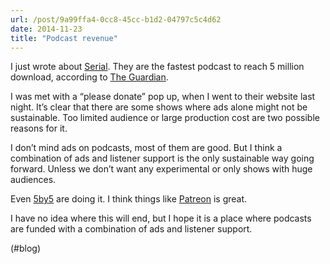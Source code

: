 ```yaml
---
url: /post/9a99ffa4-0cc8-45cc-b1d2-04797c5c4d62
date: 2014-11-23
title: "Podcast revenue"
---
```


I just wrote about [Serial][1]. They are the fastest podcast to reach 5 million download, according to [The Guardian][2].



I was met with a &#8220;please donate&#8221; pop up, when I went to their website last night. It&#8217;s clear that there are some shows where ads alone might not be sustainable. Too limited audience or large production cost are two possible reasons for it.



I don&#8217;t mind ads on podcasts, most of them are good. But I think a combination of ads and listener support is the only sustainable way going forward. Unless we don&#8217;t want any experimental or only shows with huge audiences.



Even [5by5][3] are doing it. I think things like [Patreon][4] is great.



I have no idea where this will end, but I hope it is a place where podcasts are funded with a combination of ads and listener support.



(#blog)



 [1]: http://hjertnes.me/2014/11/23/serial.html

 [2]: http://www.theguardian.com/technology/2014/nov/18/serial-podcast-itunes-apple-downloads-streams

 [3]: http://5by5.tv/donate

 [4]: http://www.patreon.com
